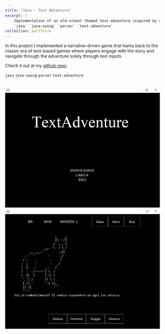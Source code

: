 ```yaml
---
title: "Java - Text Adventure"
excerpt: |
    Implementation of an old-school themed text-adventure inspired by a Dungeons&Dragons quest.  
    `java` `java-swing` `parser` `text-adventure`
collection: portfolio
---
```


In this project I implemented a narrative-driven game that harks back to the classic era of text-based games where players engage with the story and navigate through the adventure solely through text inputs.

Check it out at my [github repo](https://github.com/GianFederico/TextAdventure).

`java` `java-swing` `parser` `text-adventure`

<br/><img src='/images/text_adv0.jpg'>
<br/><img src='/images/text_adv.jpg'>